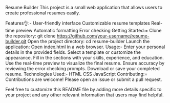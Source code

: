 Resume Builder
This project is a small web application that allows users to create professional resumes easily.

Features👌:-
User-friendly interface
Customizable resume templates
Real-time preview
Automatic formatting
Error checking
Getting Started:=
Clone the repository: git clone https://github.com/your-username/resume-builder.git
Open the project directory: cd resume-builder
Launch the application: Open index.html in a web browser.
Usage:-
Enter your personal details in the provided fields.
Select a template or customize the appearance.
Fill in the sections with your skills, experience, and education.
Use the real-time preview to visualize the final resume.
Ensure accuracy by reviewing the error checking prompts.
Download or save your completed resume.
Technologies Used:-
HTML
CSS
JavaScript
Contributing:=
Contributions are welcome! Please open an issue or submit a pull request.

Feel free to customize this README file by adding more details specific to your project and any other relevant information that users may find helpful.
